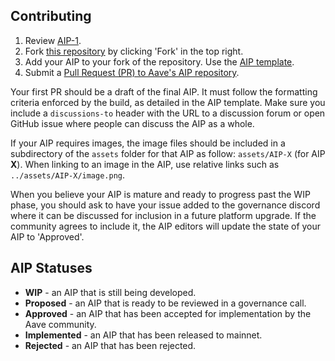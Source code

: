 ## Contributing

1. Review [AIP-1](./aip/aip-1/).
2. Fork [this repository](https://github.com/aave/aip) by clicking 'Fork' in the top right.
3. Add your AIP to your fork of the repository. Use the [AIP template](https://github.com/aave/aip/blob/master/aip-X.md).
4. Submit a [Pull Request (PR) to Aave's AIP repository](https://github.com/aave/aip/pulls).

Your first PR should be a draft of the final AIP. It must follow the formatting criteria enforced by the build, as detailed in the AIP template. Make sure you include a `discussions-to` header with the URL to a discussion forum or open GitHub issue where people can discuss the AIP as a whole.

If your AIP requires images, the image files should be included in a subdirectory of the `assets` folder for that AIP as follow: `assets/AIP-X` (for AIP **X**). When linking to an image in the AIP, use relative links such as `../assets/AIP-X/image.png`.

When you believe your AIP is mature and ready to progress past the WIP phase, you should ask to have your issue added to the governance discord where it can be discussed for inclusion in a future platform upgrade. If the community agrees to include it, the AIP editors will update the state of your AIP to 'Approved'.

## AIP Statuses

- **WIP** - an AIP that is still being developed.
- **Proposed** - an AIP that is ready to be reviewed in a governance call.
- **Approved** - an AIP that has been accepted for implementation by the Aave community.
- **Implemented** - an AIP that has been released to mainnet.
- **Rejected** - an AIP that has been rejected.
